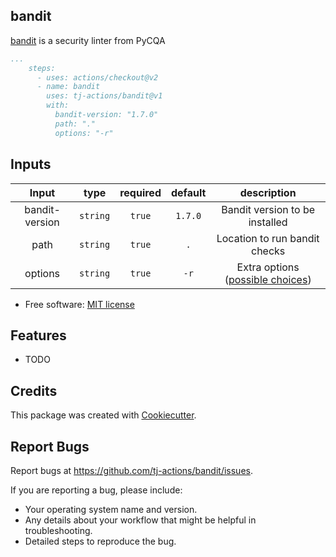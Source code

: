 bandit
------

[bandit](https://github.com/PyCQA/bandit) is a security linter from PyCQA

```yaml
...
    steps:
      - uses: actions/checkout@v2
      - name: bandit
        uses: tj-actions/bandit@v1
        with:
          bandit-version: "1.7.0"
          path: "."
          options: "-r"
```


## Inputs

|   Input       |    type    |  required     |  default                      |  description  |
|:-------------:|:-----------:|:-------------:|:----------------------------:|:-------------:|
| bandit-version |  `string`   |    `true`    | `1.7.0`                      | Bandit version to be installed  |
| path |  `string`   |    `true`    | `.`                      | Location to run bandit checks  |
| options |  `string`   |    `true`    | `-r`                      | Extra options ([possible choices](https://github.com/PyCQA/bandit#usage))  |



* Free software: [MIT license](LICENSE)

Features
--------

* TODO


Credits
-------

This package was created with [Cookiecutter](https://github.com/cookiecutter/cookiecutter).



Report Bugs
-----------

Report bugs at https://github.com/tj-actions/bandit/issues.

If you are reporting a bug, please include:

* Your operating system name and version.
* Any details about your workflow that might be helpful in troubleshooting.
* Detailed steps to reproduce the bug.
